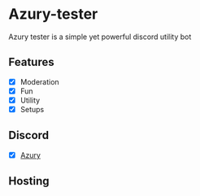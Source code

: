 <!-- make a modern landing page with nice css and ui -->
# Azury-tester
Azury tester is a simple yet powerful discord utility bot
## Features
- [x] Moderation
- [x] Fun
- [x] Utility
- [x] Setups
## Discord
- [x] [Azury](https://discord.gg/azury)

## Hosting
